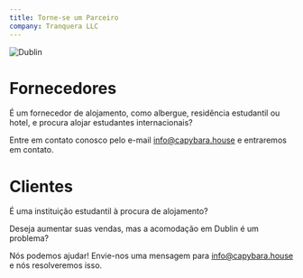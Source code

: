 ```yaml
---
title: Torne-se um Parceiro
company: Tranquera LLC
---
```


![Dublin](/images/dublin.jpg)

# Fornecedores

É um fornecedor de alojamento, como albergue, residência estudantil ou hotel, e procura alojar estudantes internacionais?

Entre em contato conosco pelo e-mail info@capybara.house e entraremos em contato.


# Clientes

É uma instituição estudantil à procura de alojamento?

Deseja aumentar suas vendas, mas a acomodação em Dublin é um problema?

Nós podemos ajudar! Envie-nos uma mensagem para info@capybara.house e nós resolveremos isso.
